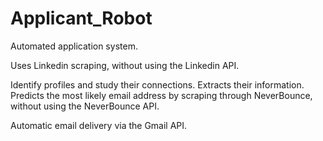 # Applicant_Robot

Automated application system. 

Uses Linkedin scraping, without using the Linkedin API.

Identify profiles and study their connections. Extracts their information. Predicts the most likely email address by scraping through NeverBounce, without using the NeverBounce API.

Automatic email delivery via the Gmail API.

